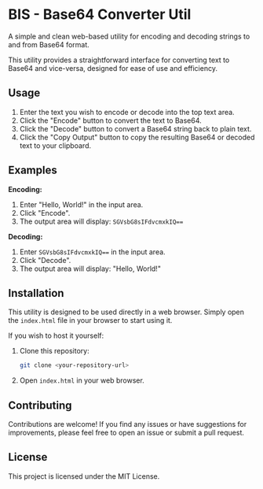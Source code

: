# BIS - Base64 Converter Util

A simple and clean web-based utility for encoding and decoding strings to and from Base64 format.

This utility provides a straightforward interface for converting text to Base64 and vice-versa, designed for ease of use and efficiency.

## Usage

1.  Enter the text you wish to encode or decode into the top text area.
2.  Click the "Encode" button to convert the text to Base64.
3.  Click the "Decode" button to convert a Base64 string back to plain text.
4.  Click the "Copy Output" button to copy the resulting Base64 or decoded text to your clipboard.

## Examples

**Encoding:**

1.  Enter "Hello, World!" in the input area.
2.  Click "Encode".
3.  The output area will display: `SGVsbG8sIFdvcmxkIQ==`

**Decoding:**

1.  Enter `SGVsbG8sIFdvcmxkIQ==` in the input area.
2.  Click "Decode".
3.  The output area will display: "Hello, World!"

## Installation

This utility is designed to be used directly in a web browser. Simply open the `index.html` file in your browser to start using it.

If you wish to host it yourself:

1.  Clone this repository:
    ```bash
    git clone <your-repository-url>
    ```
2.  Open `index.html` in your web browser.

## Contributing

Contributions are welcome! If you find any issues or have suggestions for improvements, please feel free to open an issue or submit a pull request.

## License

This project is licensed under the MIT License.